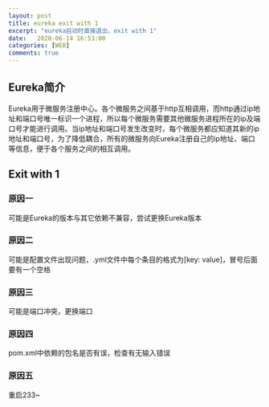 ```yaml
---
layout: post
title: eureka exit with 1
excerpt: "eureka启动时直接退出，exit with 1"
date:   2020-06-14 16:53:00
categories: [WEB]
comments: true
---
```


## Eureka简介

Eureka用于微服务注册中心。各个微服务之间基于http互相调用，而http通过ip地址和端口号唯一标识一个进程，所以每个微服务需要其他微服务进程所在的ip及端口号才能进行调用。当ip地址和端口号发生改变时，每个微服务都应知道其新的ip地址和端口号，为了降低耦合，所有的微服务向Eureka注册自己的ip地址、端口等信息，便于各个服务之间的相互调用。

## Exit with 1

### 原因一

可能是Eureka的版本与其它依赖不兼容，尝试更换Eureka版本

### 原因二

可能是配置文件出现问题，.yml文件中每个条目的格式为[key: value]，冒号后面要有一个空格

### 原因三

可能是端口冲突，更换端口

### 原因四

pom.xml中依赖的包名是否有误，检查有无输入错误

### 原因五

重启233~
